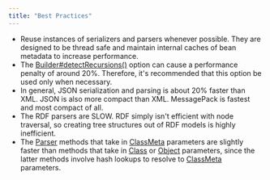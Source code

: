 ```yaml
---
title: "Best Practices"
---
```


- Reuse instances of serializers and parsers whenever possible.
They are designed to be thread safe and maintain internal caches of bean metadata to increase performance.
- The [Builder#detectRecursions()](../apidocs/org/apache/juneau/BeanTraverseContext/Builder.html#detectRecursions()) option can cause a performance penalty of around 20%.
Therefore, it's recommended that this option be used only when necessary.
- In general, JSON serialization and parsing is about 20% faster than XML.
JSON is also more compact than XML.
MessagePack is fastest and most compact of all.
- The RDF parsers are SLOW.
RDF simply isn't efficient with node traversal, so creating tree structures out of RDF models is highly inefficient.
- The [Parser](../apidocs/org/apache/juneau/parser/Parser.html) methods that take in [ClassMeta](../apidocs/org/apache/juneau/ClassMeta.html) parameters are slightly faster than methods that take in [Class](../apidocs/java/lang/Class.html) or [Object](../apidocs/java/lang/Object.html) parameters, since the latter methods involve hash lookups to resolve to [ClassMeta](../apidocs/org/apache/juneau/ClassMeta.html) parameters.
